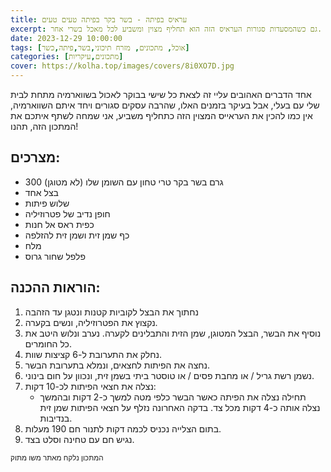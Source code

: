 ```yaml
---
title: עראיס בפיתה - בשר בקר בפיתה טעים טעים
excerpt: גם כשהמסעדות סגורות העראיס הזה הוא תחליף מצוין ומשביע לכל מאכל בשרי אחר.
date: 2023-12-29 10:00:00
tags: [אוכל, מתכונים, מזרח תיכוני,בשר,פיתה,כשר]
categories: [מתכונים,עיקריות]
cover: https://kolha.top/images/covers/8i0XO7D.jpg
---
```

אחד הדברים האהובים עליי זה לצאת כל שישי בבוקר לאכול בשווארמיה מתחת לבית שלי עם בעלי, אבל בעיקר בזמנים האלו, שהרבה עסקים סגורים ויחד איתם השווארמיה, אין כמו להכין את העראייס המצוין הזה כתחליף משביע, אני שמחה לשתף איתכם את המתכון הזה, תהנו!

## מצרכים:

-   300 גרם בשר בקר טרי טחון עם השומן שלו (לא מטוגן)
-   בצל אחד
-   שלוש פיתות
-   חופן נדיב של פטרוזיליה
-   כפית ראס אל חנות
-   כף שמן זית ושמן זית להזלפה
-   מלח
-   פלפל שחור גרוס

## הוראות ההכנה: 

1.  נחתוך את הבצל לקוביות קטנות ונטגן עד הזהבה
2.  נקצוץ את הפטרוזיליה, ונשים בקערה.
3.  נוסיף את הבשר, הבצל המטוגן, שמן הזית והתבלינים לקערה. נערב ונלוש היטב את כל החומרים.
4.  נחלק את התערובת ל-6 קציצות שוות.
5.  נחצה את הפיתות לחצאים, ונמלא בתערובת הבשר.
6.  נשמן רשת גריל / או מחבת פסים / או טוסטר ביתי בשמן זית, ונכוון על חום בינוני.
7.  נצלה את חצאי הפיתות לכ-10 דקות: 
	- תחילה נצלה את הפיתה כאשר הבשר כלפי מטה למשך כ-2 דקות ובהמשך נצלה אותה כ-4 דקות מכל צד. בדקה האחרונה נזלף על חצאי הפיתות שמן זית בנדיבות.
9.  בתום הצלייה נכניס לכמה דקות לתנור חם 190 מעלות.
10.  נגיש חם עם טחינה וסלט בצד.



<small>המתכון נלקח מאתר משו מתוק</small>

